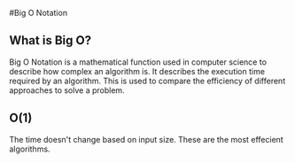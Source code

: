 <!-- To format markdown files: https://docs.github.com/en/get-started/writing-on-github/getting-started-with-writing-and-formatting-on-github/basic-writing-and-formatting-syntax -->

#Big O Notation

## What is Big O?

Big O Notation is a mathematical function used in computer science to describe how complex an algorithm is. It describes the execution time required by an algorithm. This is used to compare the efficiency of different approaches to solve a problem. 

## O(1)

The time doesn't change based on input size.
These are the most effecient algorithms. 